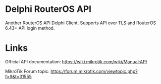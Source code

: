 # Delphi RouterOS API
Another RouterOS API Delphi Client. Supports API over TLS and RouterOS 6.43+ API login method.

# Links
Official API documentation: https://wiki.mikrotik.com/wiki/Manual:API

MikroTik Forum topic: https://forum.mikrotik.com/viewtopic.php?f=9&t=31555
